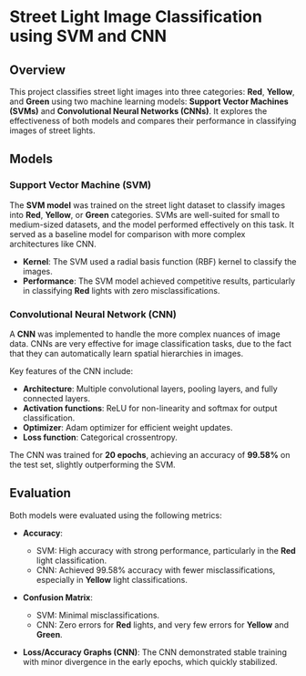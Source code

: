 # Street Light Image Classification using SVM and CNN

## Overview

This project classifies street light images into three categories: **Red**, **Yellow**, and **Green** using two machine learning models: **Support Vector Machines (SVMs)** and **Convolutional Neural Networks (CNNs)**. It explores the effectiveness of both models and compares their performance in classifying images of street lights.

## Models

### Support Vector Machine (SVM)

The **SVM model** was trained on the street light dataset to classify images into **Red**, **Yellow**, or **Green** categories. SVMs are well-suited for small to medium-sized datasets, and the model performed effectively on this task. It served as a baseline model for comparison with more complex architectures like CNN.

- **Kernel**: The SVM used a radial basis function (RBF) kernel to classify the images.
- **Performance**: The SVM model achieved competitive results, particularly in classifying **Red** lights with zero misclassifications.

### Convolutional Neural Network (CNN)

A **CNN** was implemented to handle the more complex nuances of image data. CNNs are very effective for image classification tasks, due to the fact that they can automatically learn spatial hierarchies in images. 

Key features of the CNN include:

- **Architecture**: Multiple convolutional layers, pooling layers, and fully connected layers.
- **Activation functions**: ReLU for non-linearity and softmax for output classification.
- **Optimizer**: Adam optimizer for efficient weight updates.
- **Loss function**: Categorical crossentropy.

The CNN was trained for **20 epochs**, achieving an accuracy of **99.58%** on the test set, slightly outperforming the SVM.

## Evaluation

Both models were evaluated using the following metrics:

- **Accuracy**: 
  - SVM: High accuracy with strong performance, particularly in the **Red** light classification.
  - CNN: Achieved 99.58% accuracy with fewer misclassifications, especially in **Yellow** light classifications.
  
- **Confusion Matrix**:
  - SVM: Minimal misclassifications.
  - CNN: Zero errors for **Red** lights, and very few errors for **Yellow** and **Green**.

- **Loss/Accuracy Graphs (CNN)**: The CNN demonstrated stable training with minor divergence in the early epochs, which quickly stabilized.
